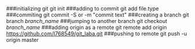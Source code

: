 ###initializing git
git init
###adding to commit
git add file.type
###commiting
git commit -S or -m "commit text"
###creating a branch
git branch *branch_name*
###jumping to another branch
git checkout *branch_name*
###adding origin as a remote
git remote add origin https://github.com/I768549/git_laba.git
###pushing to remote
git push -u origin master